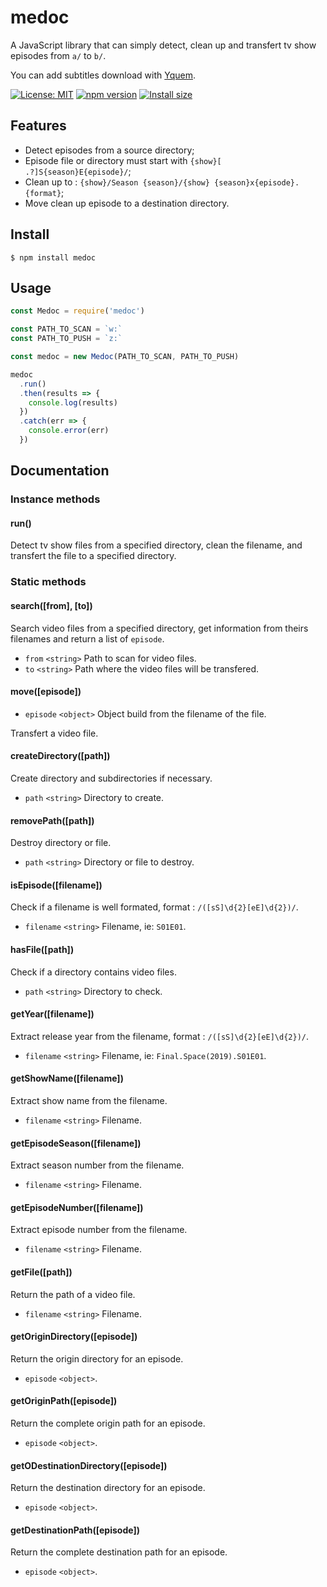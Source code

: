 # medoc

A JavaScript library that can simply detect, clean up and transfert tv show episodes from `a/` to `b/`.

You can add subtitles download with [Yquem](https://github.com/Wifsimster/yquem).

[![License: MIT](https://img.shields.io/badge/license-MIT-blue.svg)](https://github.com/Wifsimster/medoc/blob/master/LICENSE)
[![npm version](https://badge.fury.io/js/medoc.svg)](https://www.npmjs.com/package/medoc)
[![Install size](https://packagephobia.now.sh/badge?p=medoc)](https://packagephobia.now.sh/result?p=medoc)

## Features

- Detect episodes from a source directory;
- Episode file or directory must start with `{show}[ .?]S{season}E{episode}/`;
- Clean up to : `{show}/Season {season}/{show} {season}x{episode}.{format}`;
- Move clean up episode to a destination directory.

## Install

```
$ npm install medoc
```

## Usage

```js
const Medoc = require('medoc')

const PATH_TO_SCAN = `w:`
const PATH_TO_PUSH = `z:`

const medoc = new Medoc(PATH_TO_SCAN, PATH_TO_PUSH)

medoc
  .run()
  .then(results => {
    console.log(results)
  })
  .catch(err => {
    console.error(err)
  })
```

## Documentation

### Instance methods

#### run()

Detect tv show files from a specified directory, clean the filename, and transfert the file to a specified directory.

### Static methods

#### search([from], [to])

Search video files from a specified directory, get information from theirs filenames and return a list of `episode`.

- `from` `<string>` Path to scan for video files.
- `to` `<string>` Path where the video files will be transfered.

#### move([episode])

- `episode` `<object>` Object build from the filename of the file.

Transfert a video file.

#### createDirectory([path])

Create directory and subdirectories if necessary.

- `path` `<string>` Directory to create.

#### removePath([path])

Destroy directory or file.

- `path` `<string>` Directory or file to destroy.

#### isEpisode([filename])

Check if a filename is well formated, format : `/([sS]\d{2}[eE]\d{2})/`.

- `filename` `<string>` Filename, ie: `S01E01`.

#### hasFile([path])

Check if a directory contains video files.

- `path` `<string>` Directory to check.

#### getYear([filename])

Extract release year from the filename, format : `/([sS]\d{2}[eE]\d{2})/`.

- `filename` `<string>` Filename, ie: `Final.Space(2019).S01E01`.

#### getShowName([filename])

Extract show name from the filename.

- `filename` `<string>` Filename.

#### getEpisodeSeason([filename])

Extract season number from the filename.

- `filename` `<string>` Filename.

#### getEpisodeNumber([filename])

Extract episode number from the filename.

- `filename` `<string>` Filename.

#### getFile([path])

Return the path of a video file.

- `filename` `<string>` Filename.

#### getOriginDirectory([episode])

Return the origin directory for an episode.

- `episode` `<object>`.

#### getOriginPath([episode])

Return the complete origin path for an episode.

- `episode` `<object>`.

#### getODestinationDirectory([episode])

Return the destination directory for an episode.

- `episode` `<object>`.

#### getDestinationPath([episode])

Return the complete destination path for an episode.

- `episode` `<object>`.
